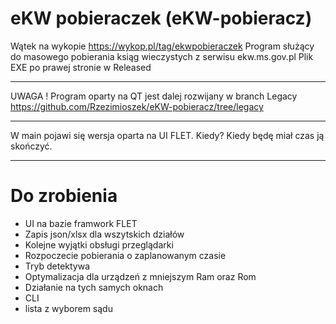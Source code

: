 # eKW pobieraczek (eKW-pobieracz)

Wątek na wykopie https://wykop.pl/tag/ekwpobieraczek
Program służący do masowego pobierania ksiąg wieczystych z serwisu ekw.ms.gov.pl
Plik EXE po prawej stronie w Released

---

UWAGA !
Program oparty na QT jest dalej rozwijany w branch Legacy 
https://github.com/Rzezimioszek/eKW-pobieracz/tree/legacy

---

W main pojawi się wersja oparta na UI FLET. Kiedy? Kiedy będę miał czas ją skończyć.

---

# Do zrobienia

* UI na bazie framwork FLET
* Zapis json/xlsx dla wszytskich działów
* Kolejne wyjątki obsługi przeglądarki
* Rozpoczecie pobierania o zaplanowanym czasie
* Tryb detektywa
* Optymalizacja dla urządzeń z mniejszym Ram oraz Rom
* Działanie na tych samych oknach
* CLI
* lista z wyborem sądu







